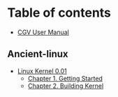 # Table of contents

* [CGV User Manual](README.md)

## Ancient-linux

* [Linux Kernel 0.01](ancient-linux/linux-kernel-0.0.1/README.md)
  * [Chapter 1. Getting Started](ancient-linux/linux-kernel-0.0.1/chapter-1.-getting-started.md)
  * [Chapter 2. Building Kernel](ancient-linux/linux-kernel-0.0.1/chapter-2.-building-kernel.md)

